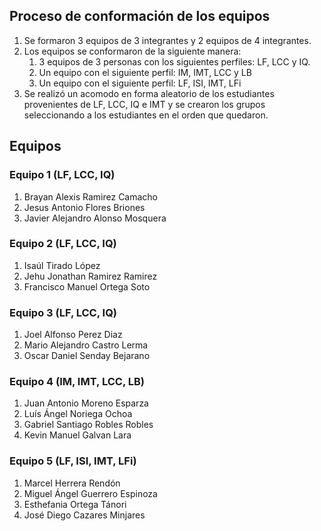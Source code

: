 ## Proceso de conformación de los equipos

1. Se formaron 3 equipos de 3 integrantes y 2 equipos de 4 integrantes.
2. Los equipos se conformaron de la siguiente manera:
    1. 3 equipos de 3 personas con los siguientes perfiles: LF, LCC y IQ.
    2. Un equipo con el siguiente perfil: IM, IMT, LCC y LB
    3. Un equipo con el siguiente perfil: LF, ISI, IMT, LFi
 3. Se realizó un acomodo en forma aleatorio de los estudiantes provenientes de LF, LCC, IQ e IMT y se crearon los grupos seleccionando a los estudiantes en el orden que quedaron.

## Equipos

### Equipo 1 (LF, LCC, IQ)
1. Brayan Alexis Ramirez Camacho
2. Jesus Antonio Flores Briones
3. Javier Alejandro Alonso Mosquera

### Equipo 2 (LF, LCC, IQ)
1. Isaúl Tirado López
2. Jehu Jonathan Ramirez Ramirez
3. Francisco Manuel Ortega Soto

### Equipo 3 (LF, LCC, IQ)
1. Joel Alfonso Perez Diaz
2. Mario Alejandro Castro Lerma
3. Oscar Daniel Senday Bejarano

### Equipo 4 (IM, IMT, LCC, LB)
1. Juan Antonio Moreno Esparza
2. Luís Ángel Noriega Ochoa
3. Gabriel Santiago Robles Robles
4. Kevin Manuel Galvan Lara

### Equipo 5 (LF, ISI, IMT, LFi)
1. Marcel Herrera Rendón
2. Miguel Ángel Guerrero Espinoza
3. Esthefania Ortega Tánori
4. José Diego Cazares Minjares